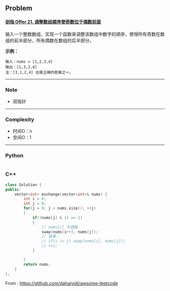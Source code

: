 ## Problem

#### [剑指 Offer 21. 调整数组顺序使奇数位于偶数前面](https://leetcode.cn/problems/diao-zheng-shu-zu-shun-xu-shi-qi-shu-wei-yu-ou-shu-qian-mian-lcof/)

输入一个整数数组，实现一个函数来调整该数组中数字的顺序，使得所有奇数在数组的前半部分，所有偶数在数组的后半部分。

 

**示例：**

```
输入：nums = [1,2,3,4]
输出：[1,3,2,4] 
注：[3,1,2,4] 也是正确的答案之一。
```

 

------

### Note

- 双指针

------

### Complexity

- 时间O：n
- 空间O：1

------

### Python

```python

```

### C++

```C++
class Solution {
public:
    vector<int> exchange(vector<int>& nums) {
        int i = 0;
        int j = 0;
        for(j = 0; j < nums.size(); ++j)
        {
            if((nums[j] & 1) == 1)
            {
                // nums[j] 为奇数
                swap(nums[i++], nums[j]);
                // 或者：
                // if(i != j) swap(nums[i], nums[j]);
                // ++i;
            }

        }
        return nums;
    }
};
```



From : https://github.com/dahaiyidi/awsome-leetcode
